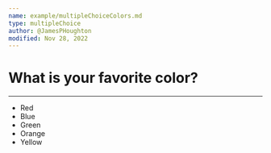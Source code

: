 ```yaml
---
name: example/multipleChoiceColors.md
type: multipleChoice
author: @JamesPHoughton
modified: Nov 28, 2022
---
```


# What is your favorite color?

---

- Red
- Blue
- Green
- Orange
- Yellow
